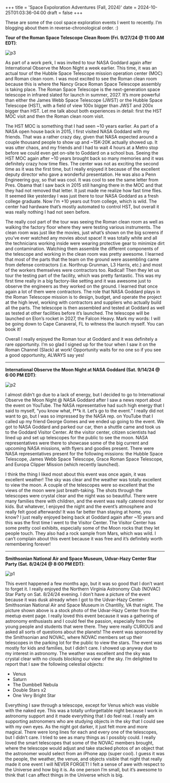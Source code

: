 +++
title = 'Space Expoloration Adventures (Fall, 2024)'
date = 2024-10-25T01:03:36-04:00
draft = false
+++

These are some of the cool space exploration events I went to recently. I’m blogging about them in reverse-chronological order. :)

**Tour of the Roman Space Telescope Clean Room (Fri. 9/27/24 @ 11:00 AM EDT)**:

![p3](/blog/20241025_Space_Adventures/goddard.png)

As part of a work perk, I was invited to tour NASA Goddard again after International Observe the Moon Night a week earlier. This time, it was an actual tour of the Hubble Space Telescope mission operation center (MOC) and Roman clean room. I was most excited to see the Roman clean room because this is where the Nancy Grace Roman Space Telescope assembly is taking place. The Roman Space Telescope is the next-generation space telescope in infrared slated for launch in summer, 2027. It’s more powerful than either the James Webb Space Telescope (JWST) or the Hubble Space Telescope (HST), with a field of view 100x bigger than JWST and 200x bigger than HST. Let me talk about both experiences in detail: first the HST MOC visit and then the Roman clean room visit.

The HST MOC is something that I had seen ~10 years earlier. As part of a NASA open house back in 2015, I first visited NASA Goddard with my friends. That was a rather crazy day, given that NASA expected around a couple thousand people to show up and ~15K-20K actually showed up. It was utter chaos, and my friends and I had to wait 4 hours at a Metro stop before we could even get on-site to Goddard on a school bus. Seeing the HST MOC again after ~10 years brought back so many memories and it was definitely crazy how time flies. The center was not as exciting the second time as it was the first time, but I really enjoyed it because of the excellent deputy director who gave a wonderful presentation. He was also a Penn Engineering guy, so that was cool. It was cool to see the same letter from Pres. Obama that I saw back in 2015 still hanging there in the MOC and that they had not removed that letter. It just made me realize how fast time flies. It seemed like yesterday I was just there to tour NASA Goddard as a fresh college graduate. Now I’m +10 years out from college, which is wild. The center had hardware that’s mostly automated to control HST, but overall it was really nothing I had not seen before.

The really cool part of the tour was seeing the Roman clean room as well as walking the factory floor where they were testing various instruments. The clean room was just like the movies, just what’s shown on the big screens if you’ve ever watched any movies about space! It was totally white and all the technicians working inside were wearing protective gear to minimize dirt and contamination. Watching them assemble the different components of the telescope and working in the clean room was pretty awesome. I learned that most of the parts that the team on the ground were assembling came from defense contractors (i.e. Northrup Grunman, L3 Harris, etc.) and most of the workers themselves were contractors too. Radical! Then they let us tour the testing part of the facility, which was pretty fantastic. This was my first time really in a big factory-like setting and it was awesome just to observe the engineers as they worked on the ground. I learned that once again a lot of them were contractors. The role that NASA Goddard plays in the Roman Telescope mission is to design, budget, and operate the project at the high level, working with contractors and suppliers who actually build all the parts. The telescope is then assembled and tested at Goddard as well as tested at other facilities before it’s launched. The telescope will be launched on Elon’s rocket in 2027,  the Falcon Heavy. Mark my words: I will be going down to Cape Canaveral, FL to witness the launch myself. You can book it!

Overall I really enjoyed the Roman tour at Goddard and it was definitely a rare opportunity. I’m so glad I signed up for the tour when I saw it on the Roman Channel (Slack)  at work! Opportunity waits for no one so if you see a good opportunity, ALWAYS say yes!

---

**International Observe the Moon Night at NASA Goddard (Sat. 9/14/24 @ 6:00 PM EDT)**:

![p2](/blog/20241025_Space_Adventures/moon.png)

I almost didn’t go due to a lack of energy, but I decided to go to International Observe the Moon Night @ NASA Goddard after I saw a news report about the event on YouTube. The NASA representative had such high energy that I said to myself, “you know what, f**k it. Let’s go to the event.” I really did not want to go, but I was so impressed by the NASA rep. on YouTube that I called up my friend George Gomes and we ended up going to the event. We got to NASA Goddard and parked our car, then a shuttle came and took us to the Goddard Visitor Center. At the visitor center, citizen scientists had lined up and set up telescopes for the public to see the moon. NASA representatives were there to showcase some of the big current and upcoming NASA missions, with flyers and goodies present. There were NASA representatives present for the following missions: the Hubble Space Telescope, James Webb Space Telescope, Grace Roman Space Telescope, and Europa Clipper Mission (which recently launched). 

I think the thing I liked most about this event was once again, it was excellent weather! The sky was clear and the weather was totally excellent to view the moon. A couple of the telescopes were so excellent that the views of the moon were just breath-taking. The shots through the telescopes were crystal clear and the night was so beautiful. There were many families there with children, and the event was really catered more for kids. But whatever, I enjoyed the night and the event’s atmosphere and really felt good afterwards! It was far better than staying at home, you know? I just really enjoyed being back at Goddard again after ~10 years and this was the first time I went to the Visitor Center. The Visitor Center has some pretty cool exhibits, especially some of the Moon rocks that they let people touch. They also had a rock sample from Mars, which was wild. I can’t complain about this event because it was free and it’s definitely worth remembering forever!

---

**Smithsonian National Air and Space Museum, Udvar-Hazy Center Star Party (Sat. 8/24/24 @ 8:00 PM EDT)**:

![p1](/blog/20241025_Space_Adventures/udvar.png)

This event happened a few months ago, but it was so good that I don’t want to forget it. I really enjoyed the Northern Virginia Astronomy Club (NOVAC) Star Party on Sat. 8/24/24 evening. I don’t have a picture of the event because it was dusk already when I got to the Udvar-Hazy Center-Smithsonian National Air and Space Museum in Chantilly, VA that night. The picture shown above is a stock photo of the Udvar-Hazy Center from the meetup event page. I really loved this event because it was a gathering of astronomy enthusiasts and I could feel the passion, especially from the young people and students that were there. They were really CURIOUS and asked all sorts of questions about the planets! The event was sponsored by the Smithsonian and NOVAC, where NOVAC members set up their telescopes in the parking lot for the public to view the stars. The event was mostly for kids and families, but I didn’t care. I showed up anyway due to my interest in astronomy. The weather was excellent and the sky was crystal clear with no clouds blocking our view of the sky. I’m delighted to report that I saw the following celestial objects:

* Venus
* Saturn
* The Dumbbell Nebula
* Double Stars x2
* One Very Bright Star

Everything I saw through a telescope, except for Venus which was visible with the naked eye. This was a totally unforgettable night because I work in astronomy support and it made everything that I do feel real. I really am supporting astronomers who are studying objects in the sky that I could see with my own eyes. As the night got darker, it just felt more and more magical. There were long lines for each and every one of the telescopes, but I didn’t care. I tried to see as many things as I possibly could. I really loved the smart telescopes that some of the NOVAC members brought, where the telescope would adjust and take stacked photos of an object that the astronomer would select from an iPhone app (super cool). I guess it was the people, the weather, the venue, and objects visible that night that really made it one event I will NEVER FORGET! I felt a sense of awe with respect to the Universe and how big it is. As one person I’m small, but it’s awesome to think that I can affect things in the Universe which is big. 
